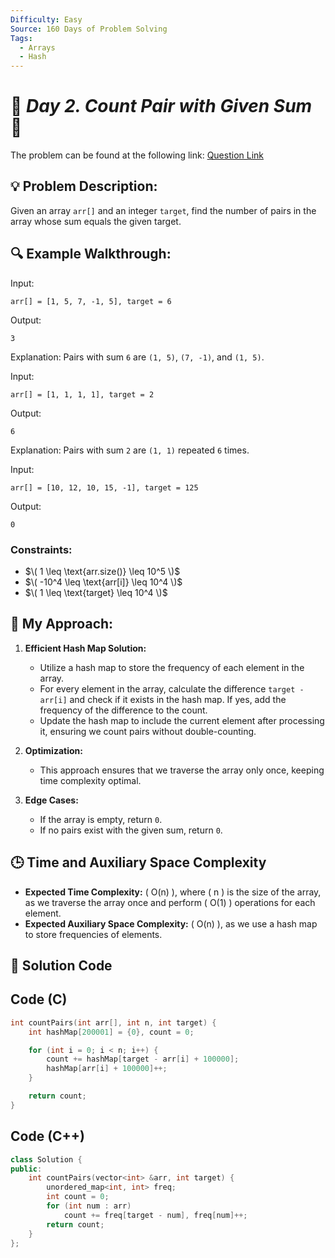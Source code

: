 ```yaml
---
Difficulty: Easy  
Source: 160 Days of Problem Solving  
Tags:
  - Arrays
  - Hash
---
```


# 🚀 _Day 2. Count Pair with Given Sum_ 🧠

The problem can be found at the following link: [Question Link](https://www.geeksforgeeks.org/batch/gfg-160-problems/track/hashing-gfg-160/problem/count-pairs-with-given-sum--150253)

## 💡 **Problem Description:**

Given an array `arr[]` and an integer `target`, find the number of pairs in the array whose sum equals the given target.

## 🔍 **Example Walkthrough:**

Input:  
```
arr[] = [1, 5, 7, -1, 5], target = 6
```
Output:  
```
3
```
Explanation: Pairs with sum `6` are `(1, 5)`, `(7, -1)`, and `(1, 5)`.

Input:  
```
arr[] = [1, 1, 1, 1], target = 2
```
Output:  
```
6
```
Explanation: Pairs with sum `2` are `(1, 1)` repeated `6` times.

Input:  
```
arr[] = [10, 12, 10, 15, -1], target = 125
```
Output:  
```
0
```

### Constraints:
- $\( 1 \leq \text{arr.size()} \leq 10^5 \)$
- $\( -10^4 \leq \text{arr[i]} \leq 10^4 \)$
- $\( 1 \leq \text{target} \leq 10^4 \)$



## 🎯 **My Approach:**

1. **Efficient Hash Map Solution:**
   - Utilize a hash map to store the frequency of each element in the array.
   - For every element in the array, calculate the difference `target - arr[i]` and check if it exists in the hash map. If yes, add the frequency of the difference to the count.
   - Update the hash map to include the current element after processing it, ensuring we count pairs without double-counting.

2. **Optimization:**
   - This approach ensures that we traverse the array only once, keeping time complexity optimal.

3. **Edge Cases:**
   - If the array is empty, return `0`.
   - If no pairs exist with the given sum, return `0`.



## 🕒 **Time and Auxiliary Space Complexity** 

- **Expected Time Complexity:** \( O(n) \), where \( n \) is the size of the array, as we traverse the array once and perform \( O(1) \) operations for each element.
- **Expected Auxiliary Space Complexity:** \( O(n) \), as we use a hash map to store frequencies of elements.

## 📝 **Solution Code**


## Code (C)

```c
int countPairs(int arr[], int n, int target) {
    int hashMap[200001] = {0}, count = 0;

    for (int i = 0; i < n; i++) {
        count += hashMap[target - arr[i] + 100000]; 
        hashMap[arr[i] + 100000]++;
    }

    return count;
}
```



## Code (C++)

```cpp
class Solution {
public:
    int countPairs(vector<int> &arr, int target) {
        unordered_map<int, int> freq;
        int count = 0;
        for (int num : arr) 
            count += freq[target - num], freq[num]++;
        return count;
    }
};
```


